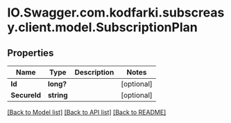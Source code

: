 # IO.Swagger.com.kodfarki.subscreasy.client.model.SubscriptionPlan
## Properties

Name | Type | Description | Notes
------------ | ------------- | ------------- | -------------
**Id** | **long?** |  | [optional] 
**SecureId** | **string** |  | [optional] 

[[Back to Model list]](../README.md#documentation-for-models) [[Back to API list]](../README.md#documentation-for-api-endpoints) [[Back to README]](../README.md)

